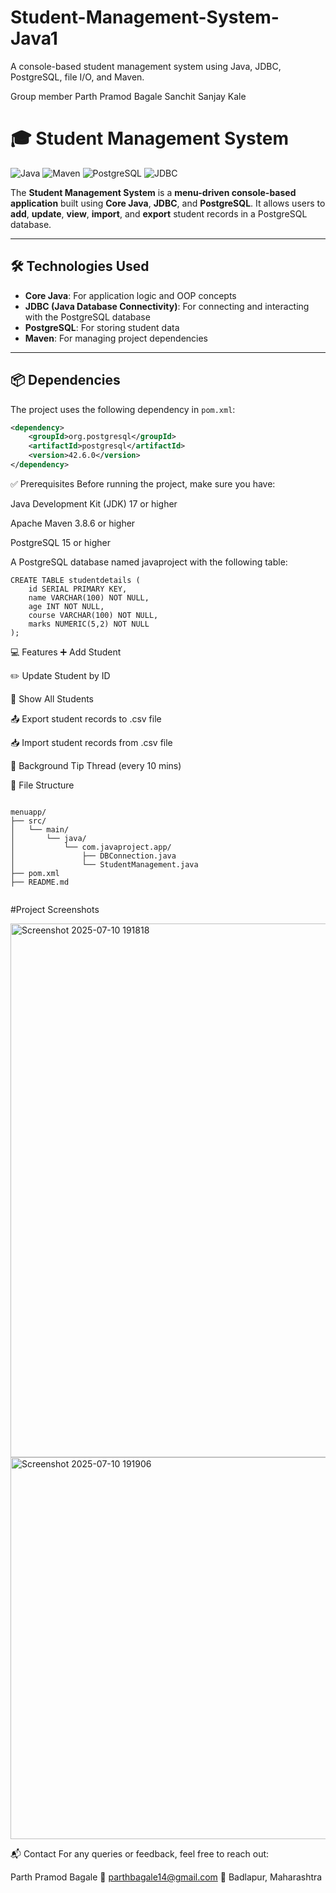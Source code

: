 # Student-Management-System-Java1
A console-based student management system using Java, JDBC, PostgreSQL, file I/O, and Maven.


Group member
Parth Pramod Bagale
Sanchit Sanjay Kale
# 🎓 Student Management System

![Java](https://img.shields.io/badge/Java-17-blue) 
![Maven](https://img.shields.io/badge/Maven-3.8.6-orange)
![PostgreSQL](https://img.shields.io/badge/PostgreSQL-15-blue)
![JDBC](https://img.shields.io/badge/JDBC-4.2-green)

The **Student Management System** is a **menu-driven console-based application** built using **Core Java**, **JDBC**, and **PostgreSQL**. It allows users to **add**, **update**, **view**, **import**, and **export** student records in a PostgreSQL database.

---

## 🛠 Technologies Used

- **Core Java**: For application logic and OOP concepts
- **JDBC (Java Database Connectivity)**: For connecting and interacting with the PostgreSQL database
- **PostgreSQL**: For storing student data
- **Maven**: For managing project dependencies

---

## 📦 Dependencies

The project uses the following dependency in `pom.xml`:

```xml
<dependency>
    <groupId>org.postgresql</groupId>
    <artifactId>postgresql</artifactId>
    <version>42.6.0</version>
</dependency>
```
✅ Prerequisites
Before running the project, make sure you have:

Java Development Kit (JDK) 17 or higher

Apache Maven 3.8.6 or higher

PostgreSQL 15 or higher

A PostgreSQL database named javaproject with the following table:
```
CREATE TABLE studentdetails (
    id SERIAL PRIMARY KEY,
    name VARCHAR(100) NOT NULL,
    age INT NOT NULL,
    course VARCHAR(100) NOT NULL,
    marks NUMERIC(5,2) NOT NULL
);
```
💻 Features
➕ Add Student

✏️ Update Student by ID

📃 Show All Students

📤 Export student records to .csv file

📥 Import student records from .csv file

🧵 Background Tip Thread (every 10 mins)


📁 File Structure

```

menuapp/
├── src/
│   └── main/
│       └── java/
│           └── com.javaproject.app/
│               ├── DBConnection.java
│               └── StudentManagement.java
├── pom.xml
├── README.md


```
#Project Screenshots


<img width="1859" height="854" alt="Screenshot 2025-07-10 191818" src="https://github.com/user-attachments/assets/26797e55-355c-45ee-9527-abd93edbe33b" />



<img width="1853" height="611" alt="Screenshot 2025-07-10 191906" src="https://github.com/user-attachments/assets/e9860962-7483-458b-ac9a-4d103a826608" />


📬 Contact
For any queries or feedback, feel free to reach out:

Parth Pramod Bagale
📧 parthbagale14@gmail.com
📍 Badlapur, Maharashtra





